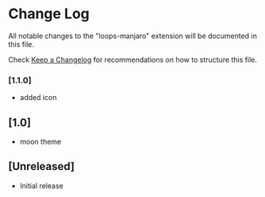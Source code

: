 # Change Log

All notable changes to the "loops-manjaro" extension will be documented in this file.

Check [Keep a Changelog](http://keepachangelog.com/) for recommendations on how to structure this file.

### [1.1.0]

- added icon

## [1.0]

- moon theme

## [Unreleased]

- Initial release
